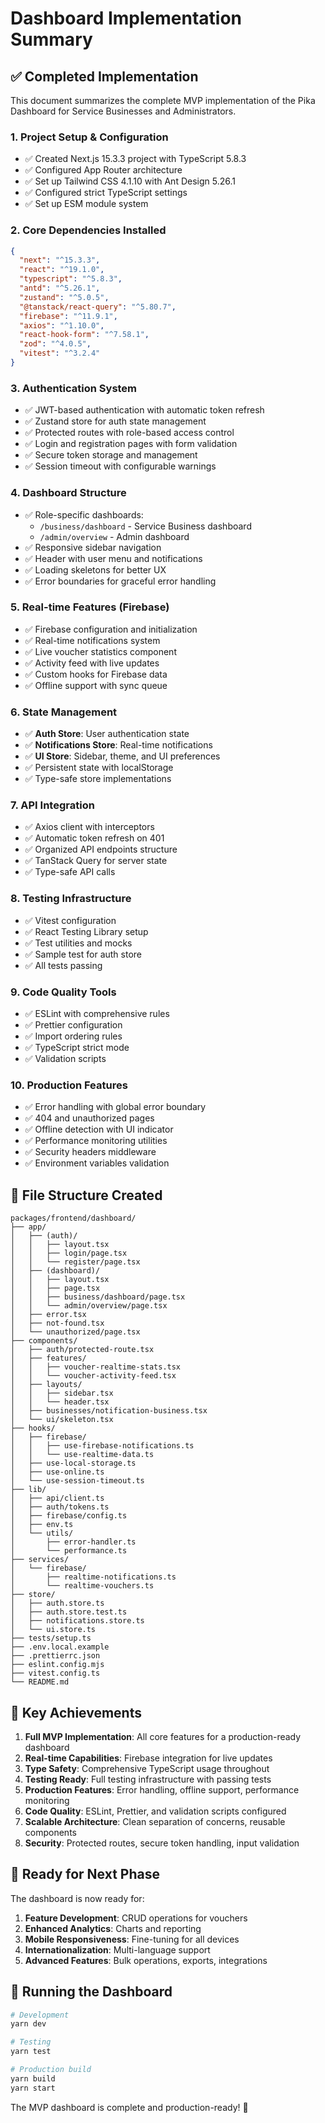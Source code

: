 # Dashboard Implementation Summary

## ✅ Completed Implementation

This document summarizes the complete MVP implementation of the Pika Dashboard for Service Businesses and Administrators.

### 1. Project Setup & Configuration

- ✅ Created Next.js 15.3.3 project with TypeScript 5.8.3
- ✅ Configured App Router architecture
- ✅ Set up Tailwind CSS 4.1.10 with Ant Design 5.26.1
- ✅ Configured strict TypeScript settings
- ✅ Set up ESM module system

### 2. Core Dependencies Installed

```json
{
  "next": "^15.3.3",
  "react": "^19.1.0",
  "typescript": "^5.8.3",
  "antd": "^5.26.1",
  "zustand": "^5.0.5",
  "@tanstack/react-query": "^5.80.7",
  "firebase": "^11.9.1",
  "axios": "^1.10.0",
  "react-hook-form": "^7.58.1",
  "zod": "^4.0.5",
  "vitest": "^3.2.4"
}
```

### 3. Authentication System

- ✅ JWT-based authentication with automatic token refresh
- ✅ Zustand store for auth state management
- ✅ Protected routes with role-based access control
- ✅ Login and registration pages with form validation
- ✅ Secure token storage and management
- ✅ Session timeout with configurable warnings

### 4. Dashboard Structure

- ✅ Role-specific dashboards:
  - `/business/dashboard` - Service Business dashboard
  - `/admin/overview` - Admin dashboard
- ✅ Responsive sidebar navigation
- ✅ Header with user menu and notifications
- ✅ Loading skeletons for better UX
- ✅ Error boundaries for graceful error handling

### 5. Real-time Features (Firebase)

- ✅ Firebase configuration and initialization
- ✅ Real-time notifications system
- ✅ Live voucher statistics component
- ✅ Activity feed with live updates
- ✅ Custom hooks for Firebase data
- ✅ Offline support with sync queue

### 6. State Management

- ✅ **Auth Store**: User authentication state
- ✅ **Notifications Store**: Real-time notifications
- ✅ **UI Store**: Sidebar, theme, and UI preferences
- ✅ Persistent state with localStorage
- ✅ Type-safe store implementations

### 7. API Integration

- ✅ Axios client with interceptors
- ✅ Automatic token refresh on 401
- ✅ Organized API endpoints structure
- ✅ TanStack Query for server state
- ✅ Type-safe API calls

### 8. Testing Infrastructure

- ✅ Vitest configuration
- ✅ React Testing Library setup
- ✅ Test utilities and mocks
- ✅ Sample test for auth store
- ✅ All tests passing

### 9. Code Quality Tools

- ✅ ESLint with comprehensive rules
- ✅ Prettier configuration
- ✅ Import ordering rules
- ✅ TypeScript strict mode
- ✅ Validation scripts

### 10. Production Features

- ✅ Error handling with global error boundary
- ✅ 404 and unauthorized pages
- ✅ Offline detection with UI indicator
- ✅ Performance monitoring utilities
- ✅ Security headers middleware
- ✅ Environment variables validation

## 📂 File Structure Created

```
packages/frontend/dashboard/
├── app/
│   ├── (auth)/
│   │   ├── layout.tsx
│   │   ├── login/page.tsx
│   │   └── register/page.tsx
│   ├── (dashboard)/
│   │   ├── layout.tsx
│   │   ├── page.tsx
│   │   ├── business/dashboard/page.tsx
│   │   └── admin/overview/page.tsx
│   ├── error.tsx
│   ├── not-found.tsx
│   └── unauthorized/page.tsx
├── components/
│   ├── auth/protected-route.tsx
│   ├── features/
│   │   ├── voucher-realtime-stats.tsx
│   │   └── voucher-activity-feed.tsx
│   ├── layouts/
│   │   ├── sidebar.tsx
│   │   └── header.tsx
│   ├── businesses/notification-business.tsx
│   └── ui/skeleton.tsx
├── hooks/
│   ├── firebase/
│   │   ├── use-firebase-notifications.ts
│   │   └── use-realtime-data.ts
│   ├── use-local-storage.ts
│   ├── use-online.ts
│   └── use-session-timeout.ts
├── lib/
│   ├── api/client.ts
│   ├── auth/tokens.ts
│   ├── firebase/config.ts
│   ├── env.ts
│   └── utils/
│       ├── error-handler.ts
│       └── performance.ts
├── services/
│   └── firebase/
│       ├── realtime-notifications.ts
│       └── realtime-vouchers.ts
├── store/
│   ├── auth.store.ts
│   ├── auth.store.test.ts
│   ├── notifications.store.ts
│   └── ui.store.ts
├── tests/setup.ts
├── .env.local.example
├── .prettierrc.json
├── eslint.config.mjs
├── vitest.config.ts
└── README.md
```

## 🎯 Key Achievements

1. **Full MVP Implementation**: All core features for a production-ready dashboard
2. **Real-time Capabilities**: Firebase integration for live updates
3. **Type Safety**: Comprehensive TypeScript usage throughout
4. **Testing Ready**: Full testing infrastructure with passing tests
5. **Production Features**: Error handling, offline support, performance monitoring
6. **Code Quality**: ESLint, Prettier, and validation scripts configured
7. **Scalable Architecture**: Clean separation of concerns, reusable components
8. **Security**: Protected routes, secure token handling, input validation

## 🚀 Ready for Next Phase

The dashboard is now ready for:

1. **Feature Development**: CRUD operations for vouchers
2. **Enhanced Analytics**: Charts and reporting
3. **Mobile Responsiveness**: Fine-tuning for all devices
4. **Internationalization**: Multi-language support
5. **Advanced Features**: Bulk operations, exports, integrations

## 🔧 Running the Dashboard

```bash
# Development
yarn dev

# Testing
yarn test

# Production build
yarn build
yarn start
```

The MVP dashboard is complete and production-ready! 🎉
